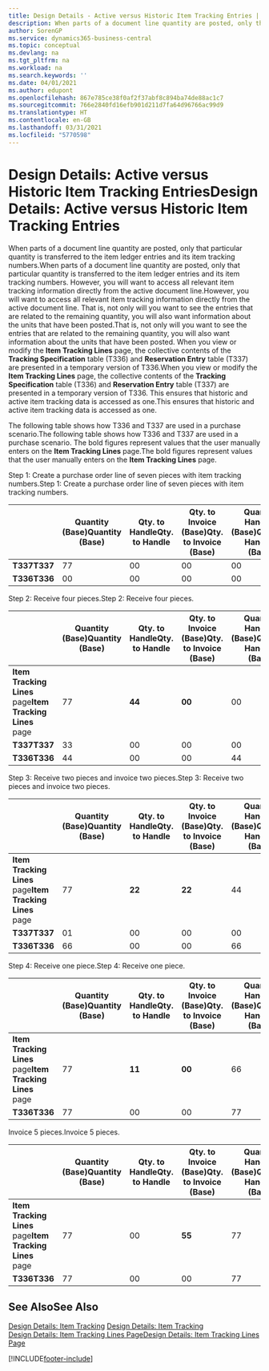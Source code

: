 ```yaml
---
title: Design Details - Active versus Historic Item Tracking Entries | Microsoft Docs
description: When parts of a document line quantity are posted, only that particular quantity is transferred to the item ledger entries and its item tracking numbers. However, you will want to access all relevant item tracking information directly from the active document line. That is, not only will you want to see the entries that are related to the remaining quantity, you will also want information about the units that have been posted. When you view or modify the **Item Tracking Lines** page, the collective contents of the **Tracking Specification** table (T336) and **Reservation Entry** table (T337) are presented in a temporary version of T336. This ensures that historic and active item tracking data is accessed as one.
author: SorenGP
ms.service: dynamics365-business-central
ms.topic: conceptual
ms.devlang: na
ms.tgt_pltfrm: na
ms.workload: na
ms.search.keywords: ''
ms.date: 04/01/2021
ms.author: edupont
ms.openlocfilehash: 867e785ce38f0af2f37abf8c894ba74de88ac1c7
ms.sourcegitcommit: 766e2840fd16efb901d211d7fa64d96766ac99d9
ms.translationtype: HT
ms.contentlocale: en-GB
ms.lasthandoff: 03/31/2021
ms.locfileid: "5770598"
---
```

# <a name="design-details-active-versus-historic-item-tracking-entries"></a><span data-ttu-id="e4abd-107">Design Details: Active versus Historic Item Tracking Entries</span><span class="sxs-lookup"><span data-stu-id="e4abd-107">Design Details: Active versus Historic Item Tracking Entries</span></span>
<span data-ttu-id="e4abd-108">When parts of a document line quantity are posted, only that particular quantity is transferred to the item ledger entries and its item tracking numbers.</span><span class="sxs-lookup"><span data-stu-id="e4abd-108">When parts of a document line quantity are posted, only that particular quantity is transferred to the item ledger entries and its item tracking numbers.</span></span> <span data-ttu-id="e4abd-109">However, you will want to access all relevant item tracking information directly from the active document line.</span><span class="sxs-lookup"><span data-stu-id="e4abd-109">However, you will want to access all relevant item tracking information directly from the active document line.</span></span> <span data-ttu-id="e4abd-110">That is, not only will you want to see the entries that are related to the remaining quantity, you will also want information about the units that have been posted.</span><span class="sxs-lookup"><span data-stu-id="e4abd-110">That is, not only will you want to see the entries that are related to the remaining quantity, you will also want information about the units that have been posted.</span></span> <span data-ttu-id="e4abd-111">When you view or modify the **Item Tracking Lines** page, the collective contents of the **Tracking Specification** table (T336) and **Reservation Entry** table (T337) are presented in a temporary version of T336.</span><span class="sxs-lookup"><span data-stu-id="e4abd-111">When you view or modify the **Item Tracking Lines** page, the collective contents of the **Tracking Specification** table (T336) and **Reservation Entry** table (T337) are presented in a temporary version of T336.</span></span> <span data-ttu-id="e4abd-112">This ensures that historic and active item tracking data is accessed as one.</span><span class="sxs-lookup"><span data-stu-id="e4abd-112">This ensures that historic and active item tracking data is accessed as one.</span></span>  

 <span data-ttu-id="e4abd-113">The following table shows how T336 and T337 are used in a purchase scenario.</span><span class="sxs-lookup"><span data-stu-id="e4abd-113">The following table shows how T336 and T337 are used in a purchase scenario.</span></span> <span data-ttu-id="e4abd-114">The bold figures represent values that the user manually enters on the **Item Tracking Lines** page.</span><span class="sxs-lookup"><span data-stu-id="e4abd-114">The bold figures represent values that the user manually enters on the **Item Tracking Lines** page.</span></span>  

 <span data-ttu-id="e4abd-115">Step 1: Create a purchase order line of seven pieces with item tracking numbers.</span><span class="sxs-lookup"><span data-stu-id="e4abd-115">Step 1: Create a purchase order line of seven pieces with item tracking numbers.</span></span>  

||<span data-ttu-id="e4abd-116">**Quantity (Base)**</span><span class="sxs-lookup"><span data-stu-id="e4abd-116">**Quantity (Base)**</span></span>|<span data-ttu-id="e4abd-117">**Qty. to Handle**</span><span class="sxs-lookup"><span data-stu-id="e4abd-117">**Qty. to Handle**</span></span>|<span data-ttu-id="e4abd-118">**Qty. to Invoice (Base)**</span><span class="sxs-lookup"><span data-stu-id="e4abd-118">**Qty. to Invoice (Base)**</span></span>|<span data-ttu-id="e4abd-119">**Quantity Handled (Base)**</span><span class="sxs-lookup"><span data-stu-id="e4abd-119">**Quantity Handled (Base)**</span></span>|<span data-ttu-id="e4abd-120">**Quantity Invoiced (Base)**</span><span class="sxs-lookup"><span data-stu-id="e4abd-120">**Quantity Invoiced (Base)**</span></span>|  
|-|----------------------------------------------|--------------------------------------------|------------------------------------------------------|-------------------------------------------------------|--------------------------------------------------------|  
|<span data-ttu-id="e4abd-121">**T337**</span><span class="sxs-lookup"><span data-stu-id="e4abd-121">**T337**</span></span>|<span data-ttu-id="e4abd-122">7</span><span class="sxs-lookup"><span data-stu-id="e4abd-122">7</span></span>|<span data-ttu-id="e4abd-123">0</span><span class="sxs-lookup"><span data-stu-id="e4abd-123">0</span></span>|<span data-ttu-id="e4abd-124">0</span><span class="sxs-lookup"><span data-stu-id="e4abd-124">0</span></span>|<span data-ttu-id="e4abd-125">0</span><span class="sxs-lookup"><span data-stu-id="e4abd-125">0</span></span>|<span data-ttu-id="e4abd-126">0</span><span class="sxs-lookup"><span data-stu-id="e4abd-126">0</span></span>|  
|<span data-ttu-id="e4abd-127">**T336**</span><span class="sxs-lookup"><span data-stu-id="e4abd-127">**T336**</span></span>|<span data-ttu-id="e4abd-128">0</span><span class="sxs-lookup"><span data-stu-id="e4abd-128">0</span></span>|<span data-ttu-id="e4abd-129">0</span><span class="sxs-lookup"><span data-stu-id="e4abd-129">0</span></span>|<span data-ttu-id="e4abd-130">0</span><span class="sxs-lookup"><span data-stu-id="e4abd-130">0</span></span>|<span data-ttu-id="e4abd-131">0</span><span class="sxs-lookup"><span data-stu-id="e4abd-131">0</span></span>|<span data-ttu-id="e4abd-132">0</span><span class="sxs-lookup"><span data-stu-id="e4abd-132">0</span></span>|  

 <span data-ttu-id="e4abd-133">Step 2: Receive four pieces.</span><span class="sxs-lookup"><span data-stu-id="e4abd-133">Step 2: Receive four pieces.</span></span>  

||<span data-ttu-id="e4abd-134">**Quantity (Base)**</span><span class="sxs-lookup"><span data-stu-id="e4abd-134">**Quantity (Base)**</span></span>|<span data-ttu-id="e4abd-135">**Qty. to Handle**</span><span class="sxs-lookup"><span data-stu-id="e4abd-135">**Qty. to Handle**</span></span>|<span data-ttu-id="e4abd-136">**Qty. to Invoice (Base)**</span><span class="sxs-lookup"><span data-stu-id="e4abd-136">**Qty. to Invoice (Base)**</span></span>|<span data-ttu-id="e4abd-137">**Quantity Handled (Base)**</span><span class="sxs-lookup"><span data-stu-id="e4abd-137">**Quantity Handled (Base)**</span></span>|<span data-ttu-id="e4abd-138">**Quantity Invoiced (Base)**</span><span class="sxs-lookup"><span data-stu-id="e4abd-138">**Quantity Invoiced (Base)**</span></span>|  
|-|----------------------------------------------|--------------------------------------------|------------------------------------------------------|-------------------------------------------------------|--------------------------------------------------------|  
|<span data-ttu-id="e4abd-139">**Item Tracking Lines** page</span><span class="sxs-lookup"><span data-stu-id="e4abd-139">**Item Tracking Lines** page</span></span>|<span data-ttu-id="e4abd-140">7</span><span class="sxs-lookup"><span data-stu-id="e4abd-140">7</span></span>|<span data-ttu-id="e4abd-141">**4**</span><span class="sxs-lookup"><span data-stu-id="e4abd-141">**4**</span></span>|<span data-ttu-id="e4abd-142">**0**</span><span class="sxs-lookup"><span data-stu-id="e4abd-142">**0**</span></span>|<span data-ttu-id="e4abd-143">0</span><span class="sxs-lookup"><span data-stu-id="e4abd-143">0</span></span>|<span data-ttu-id="e4abd-144">0</span><span class="sxs-lookup"><span data-stu-id="e4abd-144">0</span></span>|  
|<span data-ttu-id="e4abd-145">**T337**</span><span class="sxs-lookup"><span data-stu-id="e4abd-145">**T337**</span></span>|<span data-ttu-id="e4abd-146">3</span><span class="sxs-lookup"><span data-stu-id="e4abd-146">3</span></span>|<span data-ttu-id="e4abd-147">0</span><span class="sxs-lookup"><span data-stu-id="e4abd-147">0</span></span>|<span data-ttu-id="e4abd-148">0</span><span class="sxs-lookup"><span data-stu-id="e4abd-148">0</span></span>|<span data-ttu-id="e4abd-149">0</span><span class="sxs-lookup"><span data-stu-id="e4abd-149">0</span></span>|<span data-ttu-id="e4abd-150">0</span><span class="sxs-lookup"><span data-stu-id="e4abd-150">0</span></span>|  
|<span data-ttu-id="e4abd-151">**T336**</span><span class="sxs-lookup"><span data-stu-id="e4abd-151">**T336**</span></span>|<span data-ttu-id="e4abd-152">4</span><span class="sxs-lookup"><span data-stu-id="e4abd-152">4</span></span>|<span data-ttu-id="e4abd-153">0</span><span class="sxs-lookup"><span data-stu-id="e4abd-153">0</span></span>|<span data-ttu-id="e4abd-154">0</span><span class="sxs-lookup"><span data-stu-id="e4abd-154">0</span></span>|<span data-ttu-id="e4abd-155">4</span><span class="sxs-lookup"><span data-stu-id="e4abd-155">4</span></span>|<span data-ttu-id="e4abd-156">0</span><span class="sxs-lookup"><span data-stu-id="e4abd-156">0</span></span>|  

 <span data-ttu-id="e4abd-157">Step 3: Receive two pieces and invoice two pieces.</span><span class="sxs-lookup"><span data-stu-id="e4abd-157">Step 3: Receive two pieces and invoice two pieces.</span></span>  

||<span data-ttu-id="e4abd-158">**Quantity (Base)**</span><span class="sxs-lookup"><span data-stu-id="e4abd-158">**Quantity (Base)**</span></span>|<span data-ttu-id="e4abd-159">**Qty. to Handle**</span><span class="sxs-lookup"><span data-stu-id="e4abd-159">**Qty. to Handle**</span></span>|<span data-ttu-id="e4abd-160">**Qty. to Invoice (Base)**</span><span class="sxs-lookup"><span data-stu-id="e4abd-160">**Qty. to Invoice (Base)**</span></span>|<span data-ttu-id="e4abd-161">**Quantity Handled (Base)**</span><span class="sxs-lookup"><span data-stu-id="e4abd-161">**Quantity Handled (Base)**</span></span>|<span data-ttu-id="e4abd-162">**Quantity Invoiced (Base)**</span><span class="sxs-lookup"><span data-stu-id="e4abd-162">**Quantity Invoiced (Base)**</span></span>|  
|-|----------------------------------------------|--------------------------------------------|------------------------------------------------------|-------------------------------------------------------|--------------------------------------------------------|  
|<span data-ttu-id="e4abd-163">**Item Tracking Lines** page</span><span class="sxs-lookup"><span data-stu-id="e4abd-163">**Item Tracking Lines** page</span></span>|<span data-ttu-id="e4abd-164">7</span><span class="sxs-lookup"><span data-stu-id="e4abd-164">7</span></span>|<span data-ttu-id="e4abd-165">**2**</span><span class="sxs-lookup"><span data-stu-id="e4abd-165">**2**</span></span>|<span data-ttu-id="e4abd-166">**2**</span><span class="sxs-lookup"><span data-stu-id="e4abd-166">**2**</span></span>|<span data-ttu-id="e4abd-167">4</span><span class="sxs-lookup"><span data-stu-id="e4abd-167">4</span></span>|<span data-ttu-id="e4abd-168">0</span><span class="sxs-lookup"><span data-stu-id="e4abd-168">0</span></span>|  
|<span data-ttu-id="e4abd-169">**T337**</span><span class="sxs-lookup"><span data-stu-id="e4abd-169">**T337**</span></span>|<span data-ttu-id="e4abd-170">0</span><span class="sxs-lookup"><span data-stu-id="e4abd-170">1</span></span>|<span data-ttu-id="e4abd-171">0</span><span class="sxs-lookup"><span data-stu-id="e4abd-171">0</span></span>|<span data-ttu-id="e4abd-172">0</span><span class="sxs-lookup"><span data-stu-id="e4abd-172">0</span></span>|<span data-ttu-id="e4abd-173">0</span><span class="sxs-lookup"><span data-stu-id="e4abd-173">0</span></span>|<span data-ttu-id="e4abd-174">0</span><span class="sxs-lookup"><span data-stu-id="e4abd-174">0</span></span>|  
|<span data-ttu-id="e4abd-175">**T336**</span><span class="sxs-lookup"><span data-stu-id="e4abd-175">**T336**</span></span>|<span data-ttu-id="e4abd-176">6</span><span class="sxs-lookup"><span data-stu-id="e4abd-176">6</span></span>|<span data-ttu-id="e4abd-177">0</span><span class="sxs-lookup"><span data-stu-id="e4abd-177">0</span></span>|<span data-ttu-id="e4abd-178">0</span><span class="sxs-lookup"><span data-stu-id="e4abd-178">0</span></span>|<span data-ttu-id="e4abd-179">6</span><span class="sxs-lookup"><span data-stu-id="e4abd-179">6</span></span>|<span data-ttu-id="e4abd-180">2</span><span class="sxs-lookup"><span data-stu-id="e4abd-180">2</span></span>|  

 <span data-ttu-id="e4abd-181">Step 4: Receive one piece.</span><span class="sxs-lookup"><span data-stu-id="e4abd-181">Step 4: Receive one piece.</span></span>  

||<span data-ttu-id="e4abd-182">**Quantity (Base)**</span><span class="sxs-lookup"><span data-stu-id="e4abd-182">**Quantity (Base)**</span></span>|<span data-ttu-id="e4abd-183">**Qty. to Handle**</span><span class="sxs-lookup"><span data-stu-id="e4abd-183">**Qty. to Handle**</span></span>|<span data-ttu-id="e4abd-184">**Qty. to Invoice (Base)**</span><span class="sxs-lookup"><span data-stu-id="e4abd-184">**Qty. to Invoice (Base)**</span></span>|<span data-ttu-id="e4abd-185">**Quantity Handled (Base)**</span><span class="sxs-lookup"><span data-stu-id="e4abd-185">**Quantity Handled (Base)**</span></span>|<span data-ttu-id="e4abd-186">**Quantity Invoiced (Base)**</span><span class="sxs-lookup"><span data-stu-id="e4abd-186">**Quantity Invoiced (Base)**</span></span>|  
|-|----------------------------------------------|--------------------------------------------|------------------------------------------------------|-------------------------------------------------------|--------------------------------------------------------|  
|<span data-ttu-id="e4abd-187">**Item Tracking Lines** page</span><span class="sxs-lookup"><span data-stu-id="e4abd-187">**Item Tracking Lines** page</span></span>|<span data-ttu-id="e4abd-188">7</span><span class="sxs-lookup"><span data-stu-id="e4abd-188">7</span></span>|<span data-ttu-id="e4abd-189">**1**</span><span class="sxs-lookup"><span data-stu-id="e4abd-189">**1**</span></span>|<span data-ttu-id="e4abd-190">**0**</span><span class="sxs-lookup"><span data-stu-id="e4abd-190">**0**</span></span>|<span data-ttu-id="e4abd-191">6</span><span class="sxs-lookup"><span data-stu-id="e4abd-191">6</span></span>|<span data-ttu-id="e4abd-192">2</span><span class="sxs-lookup"><span data-stu-id="e4abd-192">2</span></span>|  
|<span data-ttu-id="e4abd-193">**T336**</span><span class="sxs-lookup"><span data-stu-id="e4abd-193">**T336**</span></span>|<span data-ttu-id="e4abd-194">7</span><span class="sxs-lookup"><span data-stu-id="e4abd-194">7</span></span>|<span data-ttu-id="e4abd-195">0</span><span class="sxs-lookup"><span data-stu-id="e4abd-195">0</span></span>|<span data-ttu-id="e4abd-196">0</span><span class="sxs-lookup"><span data-stu-id="e4abd-196">0</span></span>|<span data-ttu-id="e4abd-197">7</span><span class="sxs-lookup"><span data-stu-id="e4abd-197">7</span></span>|<span data-ttu-id="e4abd-198">2</span><span class="sxs-lookup"><span data-stu-id="e4abd-198">2</span></span>|  

 <span data-ttu-id="e4abd-199">Invoice 5 pieces.</span><span class="sxs-lookup"><span data-stu-id="e4abd-199">Invoice 5 pieces.</span></span>  

||<span data-ttu-id="e4abd-200">**Quantity (Base)**</span><span class="sxs-lookup"><span data-stu-id="e4abd-200">**Quantity (Base)**</span></span>|<span data-ttu-id="e4abd-201">**Qty. to Handle**</span><span class="sxs-lookup"><span data-stu-id="e4abd-201">**Qty. to Handle**</span></span>|<span data-ttu-id="e4abd-202">**Qty. to Invoice (Base)**</span><span class="sxs-lookup"><span data-stu-id="e4abd-202">**Qty. to Invoice (Base)**</span></span>|<span data-ttu-id="e4abd-203">**Quantity Handled (Base)**</span><span class="sxs-lookup"><span data-stu-id="e4abd-203">**Quantity Handled (Base)**</span></span>|<span data-ttu-id="e4abd-204">**Quantity Invoiced (Base)**</span><span class="sxs-lookup"><span data-stu-id="e4abd-204">**Quantity Invoiced (Base)**</span></span>|  
|-|----------------------------------------------|--------------------------------------------|------------------------------------------------------|-------------------------------------------------------|--------------------------------------------------------|  
|<span data-ttu-id="e4abd-205">**Item Tracking Lines** page</span><span class="sxs-lookup"><span data-stu-id="e4abd-205">**Item Tracking Lines** page</span></span>|<span data-ttu-id="e4abd-206">7</span><span class="sxs-lookup"><span data-stu-id="e4abd-206">7</span></span>|<span data-ttu-id="e4abd-207">0</span><span class="sxs-lookup"><span data-stu-id="e4abd-207">0</span></span>|<span data-ttu-id="e4abd-208">**5**</span><span class="sxs-lookup"><span data-stu-id="e4abd-208">**5**</span></span>|<span data-ttu-id="e4abd-209">7</span><span class="sxs-lookup"><span data-stu-id="e4abd-209">7</span></span>|<span data-ttu-id="e4abd-210">2</span><span class="sxs-lookup"><span data-stu-id="e4abd-210">2</span></span>|  
|<span data-ttu-id="e4abd-211">**T336**</span><span class="sxs-lookup"><span data-stu-id="e4abd-211">**T336**</span></span>|<span data-ttu-id="e4abd-212">7</span><span class="sxs-lookup"><span data-stu-id="e4abd-212">7</span></span>|<span data-ttu-id="e4abd-213">0</span><span class="sxs-lookup"><span data-stu-id="e4abd-213">0</span></span>|<span data-ttu-id="e4abd-214">0</span><span class="sxs-lookup"><span data-stu-id="e4abd-214">0</span></span>|<span data-ttu-id="e4abd-215">7</span><span class="sxs-lookup"><span data-stu-id="e4abd-215">7</span></span>|<span data-ttu-id="e4abd-216">7</span><span class="sxs-lookup"><span data-stu-id="e4abd-216">7</span></span>|  

## <a name="see-also"></a><span data-ttu-id="e4abd-217">See Also</span><span class="sxs-lookup"><span data-stu-id="e4abd-217">See Also</span></span>  
 <span data-ttu-id="e4abd-218">[Design Details: Item Tracking](design-details-item-tracking.md) </span><span class="sxs-lookup"><span data-stu-id="e4abd-218">[Design Details: Item Tracking](design-details-item-tracking.md) </span></span>  
 [<span data-ttu-id="e4abd-219">Design Details: Item Tracking Lines Page</span><span class="sxs-lookup"><span data-stu-id="e4abd-219">Design Details: Item Tracking Lines Page</span></span>](design-details-item-tracking-lines-window.md)


[!INCLUDE[footer-include](includes/footer-banner.md)]